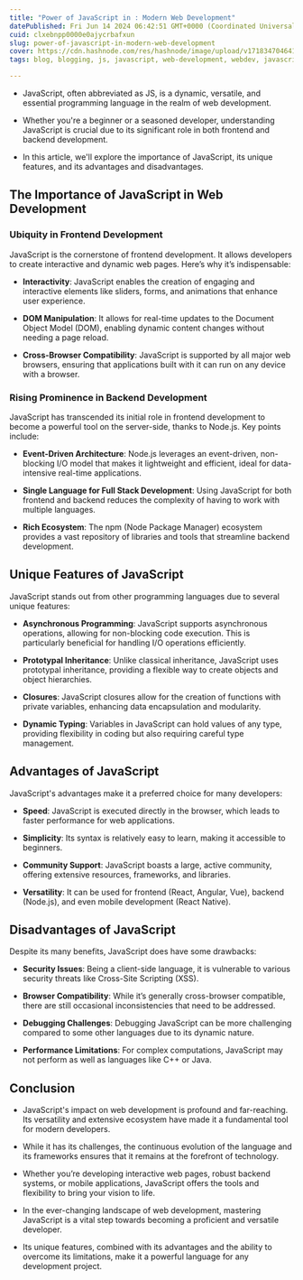 ```yaml
---
title: "Power of JavaScript in : Modern Web Development"
datePublished: Fri Jun 14 2024 06:42:51 GMT+0000 (Coordinated Universal Time)
cuid: clxebnpp0000e0ajycrbafxun
slug: power-of-javascript-in-modern-web-development
cover: https://cdn.hashnode.com/res/hashnode/image/upload/v1718347046417/fd30098b-6a77-449b-af1e-1c29dcb035c3.webp
tags: blog, blogging, js, javascript, web-development, webdev, javascript-framework, hashnode, javascript-library, frontend-development, javascript-modules, trending, hashnodecommunity, backend-developments, blogswithcc-on-hashnode

---
```


* JavaScript, often abbreviated as JS, is a dynamic, versatile, and essential programming language in the realm of web development.
    
* Whether you're a beginner or a seasoned developer, understanding JavaScript is crucial due to its significant role in both frontend and backend development.
    
* In this article, we'll explore the importance of JavaScript, its unique features, and its advantages and disadvantages.
    

## The Importance of JavaScript in Web Development

### Ubiquity in Frontend Development

JavaScript is the cornerstone of frontend development. It allows developers to create interactive and dynamic web pages. Here’s why it’s indispensable:

* **Interactivity**: JavaScript enables the creation of engaging and interactive elements like sliders, forms, and animations that enhance user experience.
    
* **DOM Manipulation**: It allows for real-time updates to the Document Object Model (DOM), enabling dynamic content changes without needing a page reload.
    
* **Cross-Browser Compatibility**: JavaScript is supported by all major web browsers, ensuring that applications built with it can run on any device with a browser.
    

### Rising Prominence in Backend Development

JavaScript has transcended its initial role in frontend development to become a powerful tool on the server-side, thanks to Node.js. Key points include:

* **Event-Driven Architecture**: Node.js leverages an event-driven, non-blocking I/O model that makes it lightweight and efficient, ideal for data-intensive real-time applications.
    
* **Single Language for Full Stack Development**: Using JavaScript for both frontend and backend reduces the complexity of having to work with multiple languages.
    
* **Rich Ecosystem**: The npm (Node Package Manager) ecosystem provides a vast repository of libraries and tools that streamline backend development.
    

## Unique Features of JavaScript

JavaScript stands out from other programming languages due to several unique features:

* **Asynchronous Programming**: JavaScript supports asynchronous operations, allowing for non-blocking code execution. This is particularly beneficial for handling I/O operations efficiently.
    
* **Prototypal Inheritance**: Unlike classical inheritance, JavaScript uses prototypal inheritance, providing a flexible way to create objects and object hierarchies.
    
* **Closures**: JavaScript closures allow for the creation of functions with private variables, enhancing data encapsulation and modularity.
    
* **Dynamic Typing**: Variables in JavaScript can hold values of any type, providing flexibility in coding but also requiring careful type management.
    

## Advantages of JavaScript

JavaScript's advantages make it a preferred choice for many developers:

* **Speed**: JavaScript is executed directly in the browser, which leads to faster performance for web applications.
    
* **Simplicity**: Its syntax is relatively easy to learn, making it accessible to beginners.
    
* **Community Support**: JavaScript boasts a large, active community, offering extensive resources, frameworks, and libraries.
    
* **Versatility**: It can be used for frontend (React, Angular, Vue), backend (Node.js), and even mobile development (React Native).
    

## Disadvantages of JavaScript

Despite its many benefits, JavaScript does have some drawbacks:

* **Security Issues**: Being a client-side language, it is vulnerable to various security threats like Cross-Site Scripting (XSS).
    
* **Browser Compatibility**: While it’s generally cross-browser compatible, there are still occasional inconsistencies that need to be addressed.
    
* **Debugging Challenges**: Debugging JavaScript can be more challenging compared to some other languages due to its dynamic nature.
    
* **Performance Limitations**: For complex computations, JavaScript may not perform as well as languages like C++ or Java.
    

## Conclusion

* JavaScript's impact on web development is profound and far-reaching. Its versatility and extensive ecosystem have made it a fundamental tool for modern developers.
    
* While it has its challenges, the continuous evolution of the language and its frameworks ensures that it remains at the forefront of technology.
    
* Whether you’re developing interactive web pages, robust backend systems, or mobile applications, JavaScript offers the tools and flexibility to bring your vision to life.
    
* In the ever-changing landscape of web development, mastering JavaScript is a vital step towards becoming a proficient and versatile developer.
    
* Its unique features, combined with its advantages and the ability to overcome its limitations, make it a powerful language for any development project.